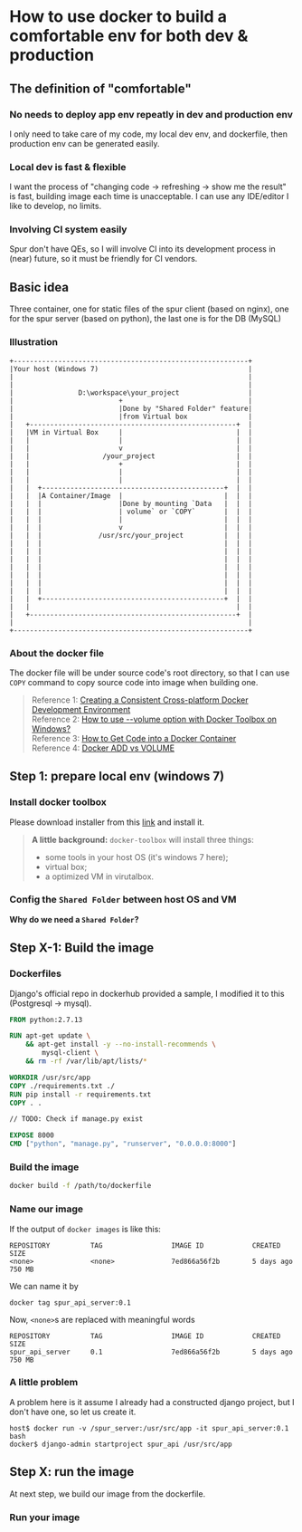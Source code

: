 # How to use docker to build a comfortable env for both dev & production

## The definition of "comfortable"

### No needs to deploy app env repeatly in dev and production env

I only need to take care of my code, my local dev env, and dockerfile, then production env can be generated easily.

### Local dev is fast & flexible

I want the process of "changing code -> refreshing -> show me the result" is fast, building image each time is unacceptable.
I can use any IDE/editor I like to develop, no limits.

### Involving CI system easily

Spur don't have QEs, so I will involve CI into its development process in (near) future, so it must be friendly for CI vendors.

## Basic idea

Three container, one for static files of the spur client (based on nginx), one for the spur server (based on python), the last one is for the DB (MySQL)

### Illustration

```
+----------------------------------------------------------+
|Your host (Windows 7)                                     |
|                                                          |
|                                                          |
|                D:\workspace\your_project                 |
|                          +                               |
|                          |Done by "Shared Folder" feature|
|                          |from Virtual box               |
|   +---------------------------------------------------+  |
|   |VM in Virtual Box     |                            |  |
|   |                      |                            |  |
|   |                      v                            |  |
|   |                  /your_project                    |  |
|   |                      +                            |  |
|   |                      |                            |  |
|   |                      |                            |  |
|   |  +---------------------------------------------+  |  |
|   |  |A Container/Image  |                         |  |  |
|   |  |                   |Done by mounting `Data   |  |  |
|   |  |                   | volume` or `COPY`       |  |  |
|   |  |                   |                         |  |  |
|   |  |                   v                         |  |  |
|   |  |              /usr/src/your_project          |  |  |
|   |  |                                             |  |  |
|   |  |                                             |  |  |
|   |  |                                             |  |  |
|   |  |                                             |  |  |
|   |  |                                             |  |  |
|   |  |                                             |  |  |
|   |  |                                             |  |  |
|   |  +---------------------------------------------+  |  |
|   |                                                   |  |
|   +---------------------------------------------------+  |
|                                                          |
+----------------------------------------------------------+
```

### About the docker file
The docker file will be under source code's root directory, so that I can use `COPY` command to copy source code into image when building one. 

> Reference 1: [Creating a Consistent Cross-platform Docker Development Environment](https://blog.codeship.com/cross-platform-docker-development-environment/)  
> Reference 2: [How to use --volume option with Docker Toolbox on Windows?](http://stackoverflow.com/a/42435077)  
> Reference 3: [How to Get Code into a Docker Container](http://blog.cloud66.com/how-to-get-code-into-a-docker-container/)  
> Reference 4: [Docker ADD vs VOLUME](http://stackoverflow.com/a/27735940/807695)  


## Step 1: prepare local env (windows 7)
### Install docker toolbox
Please download installer from this [link](https://www.docker.com/products/docker-toolbox) and install it.

> **A little background:**
> `docker-toolbox` will install three things: 
>  - some tools in your host OS (it's windows 7 here); 
>  - virtual box;
>  - a optimized VM in virutalbox.

### Config the `Shared Folder` between host OS and VM
**Why do we need a `Shared Folder`?**

## Step X-1: Build the image

### Dockerfiles

Django's official repo in dockerhub provided a sample, I modified it to this
(Postgresql -> mysql).
```dockerfile
FROM python:2.7.13

RUN apt-get update \
    && apt-get install -y --no-install-recommends \
        mysql-client \
    && rm -rf /var/lib/apt/lists/*

WORKDIR /usr/src/app
COPY ./requirements.txt ./
RUN pip install -r requirements.txt
COPY . .

// TODO: Check if manage.py exist

EXPOSE 8000
CMD ["python", "manage.py", "runserver", "0.0.0.0:8000"]
```

### Build the image

```bash
docker build -f /path/to/dockerfile
```

### Name our image

If the output of `docker images` is like this:
```
REPOSITORY          TAG                 IMAGE ID            CREATED
SIZE
<none>              <none>              7ed866a56f2b        5 days ago
750 MB
```
We can name it by
```shell
docker tag spur_api_server:0.1
```
Now, `<none>`s are replaced with meaningful words
```
REPOSITORY          TAG                 IMAGE ID            CREATED
SIZE
spur_api_server     0.1                 7ed866a56f2b        5 days ago
750 MB
```

### A little problem
A problem here is it assume I already had a constructed django project, but I don't have one, so let us create it.

```shell
host$ docker run -v /spur_server:/usr/src/app -it spur_api_server:0.1 bash
docker$ django-admin startproject spur_api /usr/src/app
```


## Step X: run the image

At next step, we build our image from the dockerfile.



### Run your image
